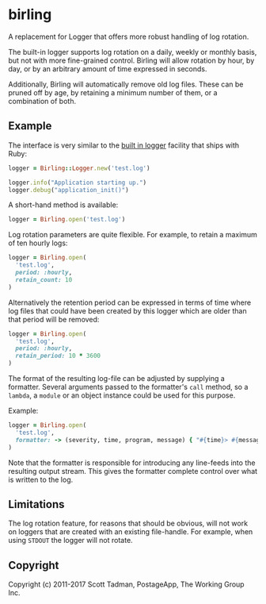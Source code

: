 # birling

A replacement for Logger that offers more robust handling of log rotation.

The built-in logger supports log rotation on a daily, weekly or monthly basis,
but not with more fine-grained control. Birling will allow rotation by hour,
by day, or by an arbitrary amount of time expressed in seconds.

Additionally, Birling will automatically remove old log files. These can be
pruned off by age, by retaining a minimum number of them, or a combination of
both.

## Example

The interface is very similar to the [built in logger](http://rubygems.org/gems/logger)
facility that ships with Ruby:

```ruby
logger = Birling::Logger.new('test.log')

logger.info("Application starting up.")
logger.debug("application_init()")
```

A short-hand method is available:

```ruby
logger = Birling.open('test.log')
```

Log rotation parameters are quite flexible. For example, to retain a maximum
of ten hourly logs:

```ruby
logger = Birling.open(
  'test.log',
  period: :hourly,
  retain_count: 10
)
```

Alternatively the retention period can be expressed in terms of time where
log files that could have been created by this logger which are older than
that period will be removed:

```ruby
logger = Birling.open(
  'test.log',
  period: :hourly,
  retain_period: 10 * 3600
)
```

The format of the resulting log-file can be adjusted by supplying a formatter.
Several arguments passed to the formatter's `call` method, so a `lambda`, a
`module` or an object instance could be used for this purpose.

Example:

```ruby
logger = Birling.open(
  'test.log',
  formatter: -> (severity, time, program, message) { "#{time}> #{message}\n" }
)
```

Note that the formatter is responsible for introducing any line-feeds into
the resulting output stream. This gives the formatter complete control over
what is written to the log.

## Limitations

The log rotation feature, for reasons that should be obvious, will not work
on loggers that are created with an existing file-handle. For example, when
using `STDOUT` the logger will not rotate.

## Copyright

Copyright (c) 2011-2017 Scott Tadman, PostageApp, The Working Group Inc.
